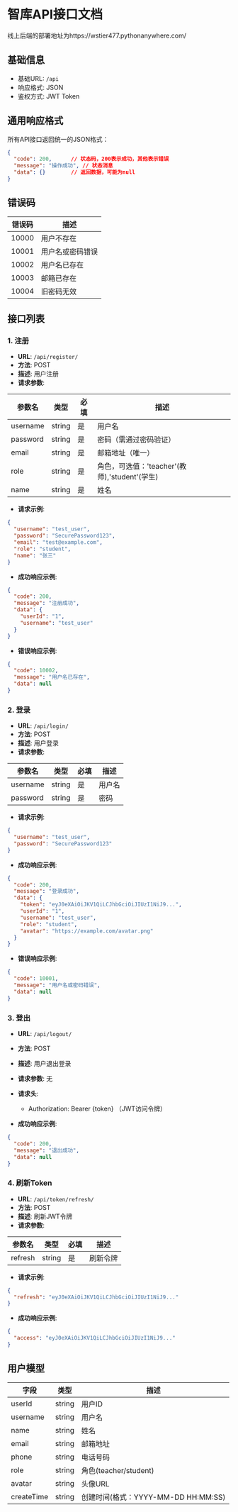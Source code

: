 # 智库API接口文档


线上后端的部署地址为https://wstier477.pythonanywhere.com/
## 基础信息

- 基础URL: `/api`
- 响应格式: JSON
- 鉴权方式: JWT Token

## 通用响应格式

所有API接口返回统一的JSON格式：

```json
{
  "code": 200,      // 状态码，200表示成功，其他表示错误
  "message": "操作成功", // 状态消息
  "data": {}        // 返回数据，可能为null
}
```

## 错误码

| 错误码 | 描述 |
|--------|------|
| 10000 | 用户不存在 |
| 10001 | 用户名或密码错误 |
| 10002 | 用户名已存在 |
| 10003 | 邮箱已存在 |
| 10004 | 旧密码无效 |

## 接口列表

### 1. 注册

- **URL**: `/api/register/`
- **方法**: POST
- **描述**: 用户注册
- **请求参数**:

| 参数名 | 类型 | 必填 | 描述 |
|--------|------|------|------|
| username | string | 是 | 用户名 |
| password | string | 是 | 密码（需通过密码验证） |
| email | string | 是 | 邮箱地址（唯一） |
| role | string | 是 | 角色，可选值：'teacher'(教师),'student'(学生) |
| name | string | 是 | 姓名 |

- **请求示例**:

```json
{
  "username": "test_user",
  "password": "SecurePassword123",
  "email": "test@example.com",
  "role": "student",
  "name": "张三"
}
```

- **成功响应示例**:

```json
{
  "code": 200,
  "message": "注册成功",
  "data": {
    "userId": "1",
    "username": "test_user"
  }
}
```

- **错误响应示例**:

```json
{
  "code": 10002,
  "message": "用户名已存在",
  "data": null
}
```

### 2. 登录

- **URL**: `/api/login/`
- **方法**: POST
- **描述**: 用户登录
- **请求参数**:

| 参数名 | 类型 | 必填 | 描述 |
|--------|------|------|------|
| username | string | 是 | 用户名 |
| password | string | 是 | 密码 |

- **请求示例**:

```json
{
  "username": "test_user",
  "password": "SecurePassword123"
}
```

- **成功响应示例**:

```json
{
  "code": 200,
  "message": "登录成功",
  "data": {
    "token": "eyJ0eXAiOiJKV1QiLCJhbGciOiJIUzI1NiJ9...",
    "userId": "1",
    "username": "test_user",
    "role": "student",
    "avatar": "https://example.com/avatar.png"
  }
}
```

- **错误响应示例**:

```json
{
  "code": 10001,
  "message": "用户名或密码错误",
  "data": null
}
```

### 3. 登出

- **URL**: `/api/logout/`
- **方法**: POST
- **描述**: 用户退出登录
- **请求参数**: 无
- **请求头**:
  - Authorization: Bearer {token} （JWT访问令牌）
  
- **成功响应示例**:

```json
{
  "code": 200,
  "message": "退出成功",
  "data": null
}
```

### 4. 刷新Token

- **URL**: `/api/token/refresh/`
- **方法**: POST
- **描述**: 刷新JWT令牌
- **请求参数**:

| 参数名 | 类型 | 必填 | 描述 |
|--------|------|------|------|
| refresh | string | 是 | 刷新令牌 |

- **请求示例**:

```json
{
  "refresh": "eyJ0eXAiOiJKV1QiLCJhbGciOiJIUzI1NiJ9..."
}
```

- **成功响应示例**:

```json
{
  "access": "eyJ0eXAiOiJKV1QiLCJhbGciOiJIUzI1NiJ9..."
}
```

## 用户模型

| 字段 | 类型 | 描述 |
|------|------|------|
| userId | string | 用户ID |
| username | string | 用户名 |
| name | string | 姓名 |
| email | string | 邮箱地址 |
| phone | string | 电话号码 |
| role | string | 角色(teacher/student) |
| avatar | string | 头像URL |
| createTime | string | 创建时间(格式：YYYY-MM-DD HH:MM:SS) | 
